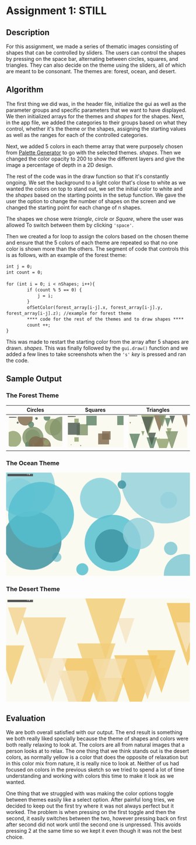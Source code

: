 # Assignment 1: STILL

## Description
For this assignment, we made a series of thematic images consisting of shapes that can be controlled by sliders. The users can control the shapes by pressing on the space bar, alternating between circles, squares, and triangles. They can also decide on the theme using the sliders, all of which are meant to be consonant. The themes are: forest, ocean, and desert.

## Algorithm
The first thing we did was, in the header file, initialize the gui as well as the parameter groups and specific parameters that we want to have displayed. We then initialized arrays for the themes and *shapes* for the shapes. Next, in the app file, we added the categories to their groups based on what they control, whether it's the theme or the shapes, assigning the starting values as well as the ranges for each of the controlled categories.

Next, we added 5 colors in each theme array that were purposely chosen from [Palette Generator](https://coolors.co/generate) to go with the selected themes. *shapes*. Then we changed the color opacity to 200 to show the different layers and give the image a percentage of depth in a 2D design.

The rest of the code was in the draw function so that it's constantly ongoing. We set the background to a light color that's close to white as we wanted the colors on top to stand out, we set the initial color to white and the *shapes* based on the starting points in the setup function. We gave the user the option to change the number of shapes on the screen and we changed the starting point for each change of n shapes.

The shapes we chose were *triangle*, *circle* or *Square*, where the user was allowed
To switch between them by clicking `'space'`.

Then we created a for loop to assign the colors based on the chosen theme and ensure that the 5 colors of each theme are repeated so that no one color is shown more than the others. The segment of code that controls this is as follows, with an example of the forest theme:

```
int j = 0;
int count = 0;
    
for (int i = 0; i < nShapes; i++){
    	if (count % 5 == 0) {
        	j = i;
    	}   	 
    	ofSetColor(forest_array[i-j].x, forest_array[i-j].y, forest_array[i-j].z); //example for forest theme
    	**** code for the rest of the themes and to draw shapes ****
    	count ++;
}
```

This was made to restart the starting color from the array after 5 shapes are drawn. *shapes*. This was finally followed by the `gui.draw()` function and we added a few lines to take screenshots when the `'s'` *key* is pressed and ran the code.

## Sample Output
<!-- https://github.com/fnassar/SoftwareArt/blob/main/assignment1/mySketch/bin/data/screenshot0.png -->
### The Forest Theme
Circles                    |          Squares          |  Triangles
:-------------------------:|:-------------------------:|:-------------------------:
![forest circles](./bin/data/screenshot0.png)  |  ![forest squares](./bin/data/screenshot1.png)|  ![forest triangles](./bin/data/screenshot2.png)

### The Ocean Theme
![ocean circles](./bin/data/screenshot3.png)

### The Desert Theme
![desert triangles](./bin/data/screenshot4.png)

## Evaluation
We are both overall satisfied with our output. The end result is something we both really liked specially because the theme of shapes and colors were both really relaxing to look at.
The colors are all from natural images that a person looks at to relax. The one thing that we think stands out is the desert colors, as normally yellow is a color that does the opposite of relaxation but in this color mix from nature, it is really nice to look at.
Neither of us had focused on colors in the previous sketch so we tried to spend a lot of time understanding and working with colors this time to make it look as we wanted.

One thing that we struggled with was making the color options toggle between themes easily like a select option. After painful long tries, we decided to keep out the first try where it was not always perfect but it worked. The problem is when pressing on the first toggle and then the second, it easily switches between the two, however pressing back on first after second did not work until the second one is unpressed. This avoids pressing 2 at the same time so we kept it even though it was not the best choice.

